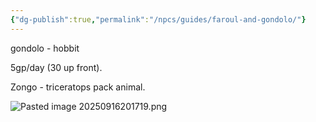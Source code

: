 ```yaml
---
{"dg-publish":true,"permalink":"/npcs/guides/faroul-and-gondolo/"}
---
```


gondolo - hobbit

5gp/day (30 up front).

Zongo - triceratops pack animal.

![Pasted image 20250916201719.png](/img/user/Npcs/guides/Pasted%20image%2020250916201719.png)